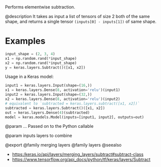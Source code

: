 Performs elementwise subtraction.

@description
It takes as input a list of tensors of size 2 both of the
same shape, and returns a single tensor `(inputs[0] - inputs[1])`
of same shape.

# Examples
```python
input_shape = (2, 3, 4)
x1 = np.random.rand(*input_shape)
x2 = np.random.rand(*input_shape)
y = keras.layers.Subtract()([x1, x2])
```

Usage in a Keras model:

```python
input1 = keras.layers.Input(shape=(16,))
x1 = keras.layers.Dense(8, activation='relu')(input1)
input2 = keras.layers.Input(shape=(32,))
x2 = keras.layers.Dense(8, activation='relu')(input2)
# equivalent to `subtracted = keras.layers.subtract([x1, x2])`
subtracted = keras.layers.Subtract()([x1, x2])
out = keras.layers.Dense(4)(subtracted)
model = keras.models.Model(inputs=[input1, input2], outputs=out)
```

@param ...
Passed on to the Python callable

@param inputs
layers to combine

@export
@family merging layers
@family layers
@seealso
+ <https:/keras.io/api/layers/merging_layers/subtract#subtract-class>
+ <https://www.tensorflow.org/api_docs/python/tf/keras/layers/Subtract>
